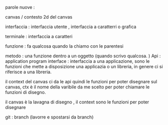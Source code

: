 
parole nuove :

canvas / contesto 2d del canvas

interfaccia : interfaccia utente  , interfaccia a caratterri o grafica

terminale : interfaccia a caratteri

funzione : fa qualcosa quando la chiamo con le parentesi

metodo : una funzione dentro a un oggetto (quando scrivo qualcosa. )
Api : application program interface : interfaccia a una applicazione, sono le funzioni che mette a disposizione una applicazia o un libreria, in genere ci si riferisce a una libreria.

il context del canvas ci da le api quindi le funzioni per poter disegnare sul canvas, ctx è il nome della varibile da me scelto per poter chiamare le funzioni di disegno.

il canvas è la lavagna di disegno , il context sono le funzioni per poter disegnare

git : branch (lavorre e spostarsi da branch)






